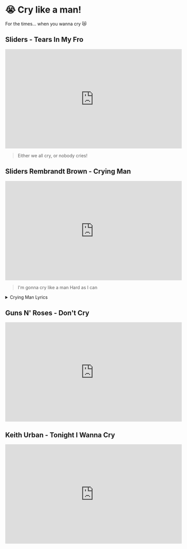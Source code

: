 # 😭 Cry like a man!

For the times... when you wanna cry 😿

## Sliders - Tears In My Fro

<iframe width="560" height="315" src="https://www.youtube-nocookie.com/embed/855WzuyyU7E" title="YouTube video player" frameborder="0" allow="accelerometer; autoplay; clipboard-write; encrypted-media; gyroscope; picture-in-picture" allowfullscreen></iframe>

> Either we all cry, or nobody cries!

## Sliders Rembrandt Brown -  Crying Man

<iframe width="560" height="315" src="https://www.youtube-nocookie.com/embed/08goIU9H2TE" title="YouTube video player" frameborder="0" allow="accelerometer; autoplay; clipboard-write; encrypted-media; gyroscope; picture-in-picture" allowfullscreen></iframe>

> I'm gonna cry like a man
> Hard as I can

<details>

<summary>
Crying Man Lyrics
</summary>

```
Lyrics
Written By: Tracy Tormé & Paul Kelly
Arranged By: Hummie Mann
Performed by Cleavant Derricks

Ohhhhhhhhhh...

My friends ask me why I cry (cry)
It's cause I feel like I wanna die (die)
These tears spring from my eye
Ever since you said goodbye (goodbye)

Chorus:
I'm gonna cry like a man (cry like a man)
Hard as I can (as I can)
And if you had a heart
Maybe you'd start
to understand

Oh, I know you understand me brothers

See me walking down the street (walkin' down the street)
And everybody that I meet (everybody that I meet)
They say hello, goodbye (goodbye)
And tears spring from my other eye (walk on by)

Chorus

Listen baby
The long and lonely nights go by (they go on by)
Alone and lonely, I sit and cry (I cry, I cry)
I cry! Oh! (All alone I sit and cry)
Moaning! Groaning! Dyin'! (cry like a man)
Cryin' like a man

Hard as I can (as I can)
If you had a heart
Maybe you'd start
to understand

You're breaking my heart here! (cry like a man)
I feel a tear comin' out of this eye! (cry like a man)
Oh! And a tear, fallin' from my other eye! (cry like a man)
Brothers! Somebody!
Somebody hand me a handkerchief!
Please! (cry like a man)
```

</details>

## Guns N' Roses - Don't Cry

<iframe width="560" height="315" src="https://www.youtube-nocookie.com/embed/zRIbf6JqkNc" title="YouTube video player" frameborder="0" allow="accelerometer; autoplay; clipboard-write; encrypted-media; gyroscope; picture-in-picture" allowfullscreen></iframe>

## Keith Urban - Tonight I Wanna Cry

<iframe width="560" height="315" src="https://www.youtube-nocookie.com/embed/fmO1u3ONYg8" title="YouTube video player" frameborder="0" allow="accelerometer; autoplay; clipboard-write; encrypted-media; gyroscope; picture-in-picture" allowfullscreen></iframe>
